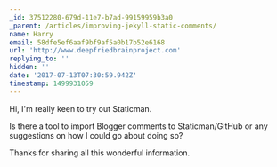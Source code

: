 ```yaml
---
_id: 37512280-679d-11e7-b7ad-99159959b3a0
_parent: /articles/improving-jekyll-static-comments/
name: Harry
email: 58dfe5ef6aaf9bf9af5a0b17b52e6168
url: 'http://www.deepfriedbrainproject.com'
replying_to: ''
hidden: ''
date: '2017-07-13T07:30:59.942Z'
timestamp: 1499931059
---
```


Hi, I'm really keen to try out Staticman.

Is there a tool to import Blogger comments to Staticman/GitHub or any
suggestions on how I could go about doing so?

Thanks for sharing all this wonderful information.
